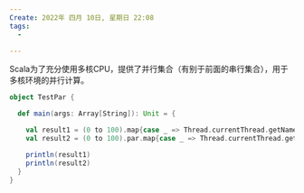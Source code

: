 ```yaml
---
Create: 2022年 四月 10日, 星期日 22:08
tags: 
  - 

---
```


Scala为了充分使用多核CPU，提供了并行集合（有别于前面的串行集合），用于多核环境的并行计算。

```scala
object TestPar {

  def main(args: Array[String]): Unit = {

    val result1 = (0 to 100).map{case _ => Thread.currentThread.getName}
    val result2 = (0 to 100).par.map{case _ => Thread.currentThread.getName}

    println(result1)
    println(result2)
  }
}
```





